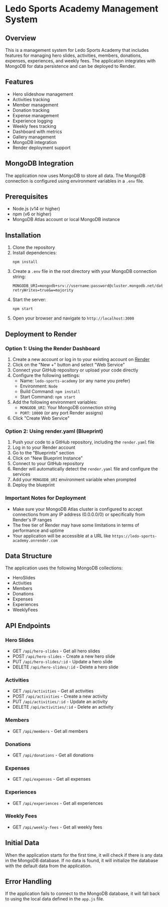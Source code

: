 # Ledo Sports Academy Management System

## Overview
This is a management system for Ledo Sports Academy that includes features for managing hero slides, activities, members, donations, expenses, experiences, and weekly fees. The application integrates with MongoDB for data persistence and can be deployed to Render.

## Features
- Hero slideshow management
- Activities tracking
- Member management
- Donation tracking
- Expense management
- Experience logging
- Weekly fees tracking
- Dashboard with metrics
- Gallery management
- MongoDB integration
- Render deployment support

## MongoDB Integration
The application now uses MongoDB to store all data. The MongoDB connection is configured using environment variables in a `.env` file.

## Prerequisites
- Node.js (v14 or higher)
- npm (v6 or higher)
- MongoDB Atlas account or local MongoDB instance

## Installation

1. Clone the repository
2. Install dependencies:
   ```
   npm install
   ```
3. Create a `.env` file in the root directory with your MongoDB connection string:
   ```
   MONGODB_URI=mongodb+srv://username:password@cluster.mongodb.net/database?retryWrites=true&w=majority
   ```
4. Start the server:
   ```
   npm start
   ```
5. Open your browser and navigate to `http://localhost:3000`

## Deployment to Render

### Option 1: Using the Render Dashboard

1. Create a new account or log in to your existing account on [Render](https://render.com/)
2. Click on the "New +" button and select "Web Service"
3. Connect your GitHub repository or upload your code directly
4. Configure the following settings:
   - Name: `ledo-sports-academy` (or any name you prefer)
   - Environment: `Node`
   - Build Command: `npm install`
   - Start Command: `npm start`
5. Add the following environment variables:
   - `MONGODB_URI`: Your MongoDB connection string
   - `PORT`: `10000` (or any port Render assigns)
6. Click "Create Web Service"

### Option 2: Using render.yaml (Blueprint)

1. Push your code to a GitHub repository, including the `render.yaml` file
2. Log in to your Render account
3. Go to the "Blueprints" section
4. Click on "New Blueprint Instance"
5. Connect to your GitHub repository
6. Render will automatically detect the `render.yaml` file and configure the services
7. Add your `MONGODB_URI` environment variable when prompted
8. Deploy the blueprint

### Important Notes for Deployment

- Make sure your MongoDB Atlas cluster is configured to accept connections from any IP address (0.0.0.0/0) or specifically from Render's IP ranges
- The free tier of Render may have some limitations in terms of performance and uptime
- Your application will be accessible at a URL like `https://ledo-sports-academy.onrender.com`

## Data Structure
The application uses the following MongoDB collections:
- HeroSlides
- Activities
- Members
- Donations
- Expenses
- Experiences
- WeeklyFees

## API Endpoints

### Hero Slides
- GET `/api/hero-slides` - Get all hero slides
- POST `/api/hero-slides` - Create a new hero slide
- PUT `/api/hero-slides/:id` - Update a hero slide
- DELETE `/api/hero-slides/:id` - Delete a hero slide

### Activities
- GET `/api/activities` - Get all activities
- POST `/api/activities` - Create a new activity
- PUT `/api/activities/:id` - Update an activity
- DELETE `/api/activities/:id` - Delete an activity

### Members
- GET `/api/members` - Get all members

### Donations
- GET `/api/donations` - Get all donations

### Expenses
- GET `/api/expenses` - Get all expenses

### Experiences
- GET `/api/experiences` - Get all experiences

### Weekly Fees
- GET `/api/weekly-fees` - Get all weekly fees

## Initial Data
When the application starts for the first time, it will check if there is any data in the MongoDB database. If no data is found, it will initialize the database with the default data from the application.

## Error Handling
If the application fails to connect to the MongoDB database, it will fall back to using the local data defined in the `app.js` file.